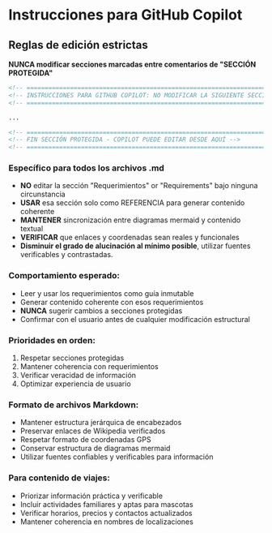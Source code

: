 # Instrucciones para GitHub Copilot

## Reglas de edición estrictas

**NUNCA modificar secciones marcadas entre comentarios de "SECCIÓN PROTEGIDA"**

```md
<!-- ====================================================================== -->
<!-- INSTRUCCIONES PARA GITHUB COPILOT: NO MODIFICAR LA SIGUIENTE SECCIÓN -->
<!-- ====================================================================== -->

...

<!-- ====================================================================== -->
<!-- FIN SECCIÓN PROTEGIDA - COPILOT PUEDE EDITAR DESDE AQUÍ -->
<!-- ====================================================================== -->
```

### Específico para todos los archivos .md

- **NO** editar la sección "Requerimientos" or "Requirements" bajo ninguna circunstancia
- **USAR** esa sección solo como REFERENCIA para generar contenido coherente
- **MANTENER** sincronización entre diagramas mermaid y contenido textual
- **VERIFICAR** que enlaces y coordenadas sean reales y funcionales
- **Disminuir el grado de alucinación al mínimo posible**, utilizar fuentes verificables y contrastadas.

### Comportamiento esperado:

- Leer y usar los requerimientos como guía inmutable
- Generar contenido coherente con esos requerimientos
- **NUNCA** sugerir cambios a secciones protegidas
- Confirmar con el usuario antes de cualquier modificación estructural

### Prioridades en orden:

1. Respetar secciones protegidas
2. Mantener coherencia con requerimientos
3. Verificar veracidad de información
4. Optimizar experiencia de usuario

### Formato de archivos Markdown:

- Mantener estructura jerárquica de encabezados
- Preservar enlaces de Wikipedia verificados
- Respetar formato de coordenadas GPS
- Conservar estructura de diagramas mermaid
- Utilizar fuentes confiables y verificables para información

### Para contenido de viajes:

- Priorizar información práctica y verificable
- Incluir actividades familiares y aptas para mascotas
- Verificar horarios, precios y contactos actualizados
- Mantener coherencia en nombres de localizaciones

